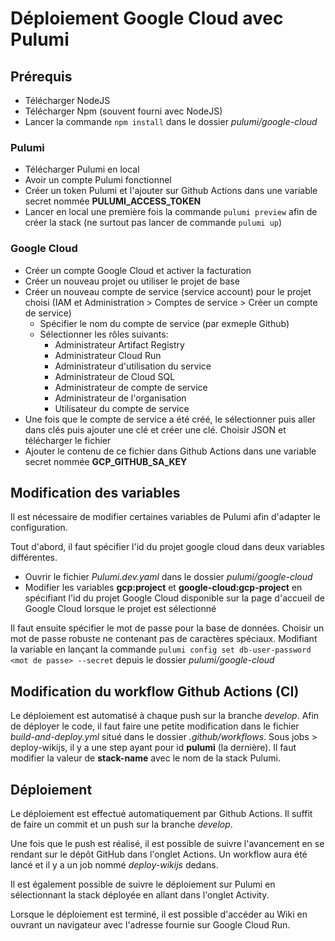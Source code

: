 # Déploiement Google Cloud avec Pulumi

## Prérequis

- Télécharger NodeJS
- Télécharger Npm (souvent fourni avec NodeJS)
- Lancer la commande `npm install` dans le dossier *pulumi/google-cloud*

### Pulumi

- Télécharger Pulumi en local
- Avoir un compte Pulumi fonctionnel
- Créer un token Pulumi et l'ajouter sur Github Actions dans une variable secret nommée **PULUMI_ACCESS_TOKEN**
- Lancer en local une première fois la commande `pulumi preview` afin de créer la stack (ne surtout pas lancer de commande `pulumi up`)

### Google Cloud

- Créer un compte Google Cloud et activer la facturation
- Créer un nouveau projet ou utiliser le projet de base
- Créer un nouveau compte de service (service account) pour le projet choisi (IAM et Administration > Comptes de service > Créer un compte de service)
    - Spécifier le nom du compte de service (par exmeple Github)
    - Sélectionner les rôles suivants:
        - Administrateur Artifact Registry
        - Administrateur Cloud Run
        - Administrateur d'utilisation du service
        - Administrateur de Cloud SQL
        - Administrateur de compte de service
        - Administrateur de l'organisation
        - Utilisateur du compte de service
- Une fois que le compte de service a été créé, le sélectionner puis aller dans clés puis ajouter une clé et créer une clé. Choisir JSON et télécharger le fichier
- Ajouter le contenu de ce fichier dans Github Actions dans une variable secret nommée **GCP_GITHUB_SA_KEY**

## Modification des variables

Il est nécessaire de modifier certaines variables de Pulumi afin d'adapter le configuration.

Tout d'abord, il faut spécifier l'id du projet google cloud dans deux variables différentes.
- Ouvrir le fichier *Pulumi.dev.yaml* dans le dossier *pulumi/google-cloud*
- Modifier les variables **gcp:project** et **google-cloud:gcp-project** en spécifiant l'id du projet Google Cloud disponible sur la page d'accueil de Google Cloud lorsque le projet est sélectionné

Il faut ensuite spécifier le mot de passe pour la base de données. Choisir un mot de passe robuste ne contenant pas de caractères spéciaux. Modifiant la variable en lançant la commande `pulumi config set db-user-password <mot de passe> --secret` depuis le dossier *pulumi/google-cloud*

## Modification du workflow Github Actions (CI)

Le déploiement est automatisé à chaque push sur la branche *develop*. Afin de déployer le code, il faut faire une petite modification dans le fichier *build-and-deploy.yml* situé dans le dossier *.github/workflows*.
Sous jobs > deploy-wikijs, il y a une step ayant pour id **pulumi** (la dernière). Il faut modifier la valeur de **stack-name** avec le nom de la stack Pulumi. 

## Déploiement

Le déploiement est effectué automatiquement par Github Actions.
Il suffit de faire un commit et un push sur la branche *develop*.

Une fois que le push est réalisé, il est possible de suivre l'avancement en se rendant sur le dépôt GitHub dans l'onglet Actions. Un workflow aura été lancé et il y a un job nommé *deploy-wikijs* dedans.

Il est également possible de suivre le déploiement sur Pulumi en sélectionnant la stack déployée en allant dans l'onglet Activity.

Lorsque le déploiement est terminé, il est possible d'accéder au Wiki en ouvrant un navigateur avec l'adresse fournie sur Google Cloud Run.